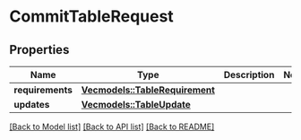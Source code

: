 # CommitTableRequest

## Properties
Name | Type | Description | Notes
------------ | ------------- | ------------- | -------------
**requirements** | [**Vec<models::TableRequirement>**](TableRequirement.md) |  | 
**updates** | [**Vec<models::TableUpdate>**](TableUpdate.md) |  | 

[[Back to Model list]](../README.md#documentation-for-models) [[Back to API list]](../README.md#documentation-for-api-endpoints) [[Back to README]](../README.md)


